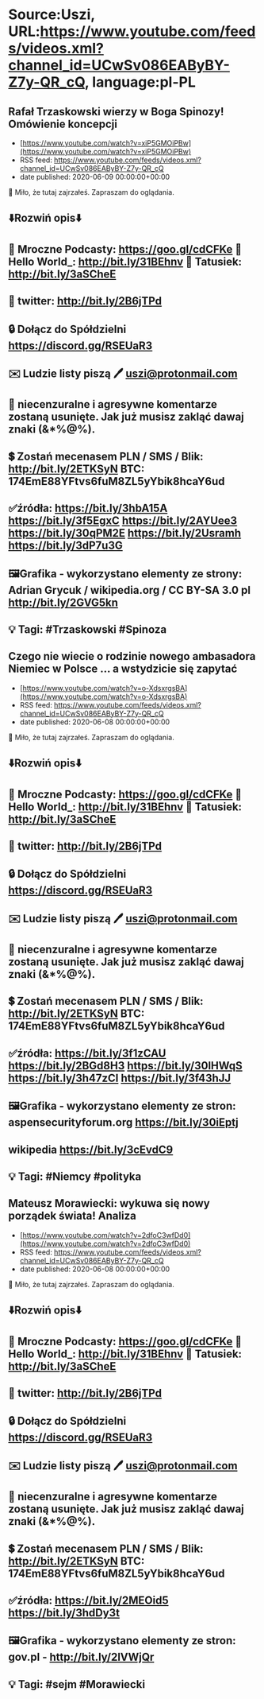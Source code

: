 # Source:Uszi, URL:https://www.youtube.com/feeds/videos.xml?channel_id=UCwSv086EAByBY-Z7y-QR_cQ, language:pl-PL

## Rafał Trzaskowski wierzy w Boga Spinozy! Omówienie koncepcji
 - [https://www.youtube.com/watch?v=xiP5GMOiPBw](https://www.youtube.com/watch?v=xiP5GMOiPBw)
 - RSS feed: https://www.youtube.com/feeds/videos.xml?channel_id=UCwSv086EAByBY-Z7y-QR_cQ
 - date published: 2020-06-09 00:00:00+00:00

🤪 Miło, że tutaj zajrzałeś.  Zapraszam do oglądania.

⬇️Rozwiń opis⬇️
------------------------------------------------------------
👀 Mroczne Podcasty: https://goo.gl/cdCFKe
👀 Hello World_: http://bit.ly/31BEhnv
👀 Tatusiek: http://bit.ly/3aSCheE
------------------------------------------------------------
👀 twitter: http://bit.ly/2B6jTPd
------------------------------------------------------------
🔒 Dołącz do Spółdzielni
https://discord.gg/RSEUaR3
------------------------------------------------------------
✉️ Ludzie listy piszą 
🖊️ uszi@protonmail.com
------------------------------------------------------------
👺 niecenzuralne i agresywne komentarze zostaną usunięte.  Jak już musisz zakląć dawaj znaki (&*%@%).
------------------------------------------------------------
💲 Zostań mecenasem
PLN / SMS / Blik: http://bit.ly/2ETKSyN
BTC: 174EmE88YFtvs6fuM8ZL5yYbik8hcaY6ud
------------------------------------------------------------
✅źródła:
https://bit.ly/3hbA15A
https://bit.ly/3f5EgxC
https://bit.ly/2AYUee3
https://bit.ly/30qPM2E
https://bit.ly/2Usramh
https://bit.ly/3dP7u3G
---------------------------------------------------------------
🖼Grafika - wykorzystano elementy ze strony: 
Adrian Grycuk / wikipedia.org / CC BY-SA 3.0 pl 
http://bit.ly/2GVG5kn
-------------------------------------------------------------
💡 Tagi: #Trzaskowski #Spinoza
--------------------------------------------------------------

## Czego nie wiecie o rodzinie nowego ambasadora Niemiec w Polsce ... a wstydzicie się zapytać
 - [https://www.youtube.com/watch?v=o-XdsxrgsBA](https://www.youtube.com/watch?v=o-XdsxrgsBA)
 - RSS feed: https://www.youtube.com/feeds/videos.xml?channel_id=UCwSv086EAByBY-Z7y-QR_cQ
 - date published: 2020-06-08 00:00:00+00:00

🤪 Miło, że tutaj zajrzałeś.  Zapraszam do oglądania.

⬇️Rozwiń opis⬇️
------------------------------------------------------------
👀 Mroczne Podcasty: https://goo.gl/cdCFKe
👀 Hello World_: http://bit.ly/31BEhnv
👀 Tatusiek: http://bit.ly/3aSCheE
------------------------------------------------------------
👀 twitter: http://bit.ly/2B6jTPd
------------------------------------------------------------
🔒 Dołącz do Spółdzielni
https://discord.gg/RSEUaR3
------------------------------------------------------------
✉️ Ludzie listy piszą 
🖊️ uszi@protonmail.com
------------------------------------------------------------
👺 niecenzuralne i agresywne komentarze zostaną usunięte.  Jak już musisz zakląć dawaj znaki (&*%@%).
------------------------------------------------------------
💲 Zostań mecenasem
PLN / SMS / Blik: http://bit.ly/2ETKSyN
BTC: 174EmE88YFtvs6fuM8ZL5yYbik8hcaY6ud
------------------------------------------------------------
✅źródła:
https://bit.ly/3f1zCAU
https://bit.ly/2BGd8H3
https://bit.ly/30lHWqS
https://bit.ly/3h47zCI
https://bit.ly/3f43hJJ
---------------------------------------------------------------
🖼Grafika - wykorzystano elementy ze stron: 
aspensecurityforum.org
https://bit.ly/30iEptj
---
wikipedia
https://bit.ly/3cEvdC9
-------------------------------------------------------------
💡 Tagi: #Niemcy #polityka
--------------------------------------------------------------

## Mateusz Morawiecki: wykuwa się nowy porządek świata! Analiza
 - [https://www.youtube.com/watch?v=2dfoC3wfDd0](https://www.youtube.com/watch?v=2dfoC3wfDd0)
 - RSS feed: https://www.youtube.com/feeds/videos.xml?channel_id=UCwSv086EAByBY-Z7y-QR_cQ
 - date published: 2020-06-08 00:00:00+00:00

🤪 Miło, że tutaj zajrzałeś.  Zapraszam do oglądania.

⬇️Rozwiń opis⬇️
------------------------------------------------------------
👀 Mroczne Podcasty: https://goo.gl/cdCFKe
👀 Hello World_: http://bit.ly/31BEhnv
👀 Tatusiek: http://bit.ly/3aSCheE
------------------------------------------------------------
👀 twitter: http://bit.ly/2B6jTPd
------------------------------------------------------------
🔒 Dołącz do Spółdzielni
https://discord.gg/RSEUaR3
------------------------------------------------------------
✉️ Ludzie listy piszą 
🖊️ uszi@protonmail.com
------------------------------------------------------------
👺 niecenzuralne i agresywne komentarze zostaną usunięte.  Jak już musisz zakląć dawaj znaki (&*%@%).
------------------------------------------------------------
💲 Zostań mecenasem
PLN / SMS / Blik: http://bit.ly/2ETKSyN
BTC: 174EmE88YFtvs6fuM8ZL5yYbik8hcaY6ud
------------------------------------------------------------
✅źródła:
https://bit.ly/2MEOid5
https://bit.ly/3hdDy3t
---------------------------------------------------------------
🖼Grafika - wykorzystano elementy ze stron: 
gov.pl - http://bit.ly/2lVWjQr
-------------------------------------------------------------
💡 Tagi: #sejm #Morawiecki
--------------------------------------------------------------

